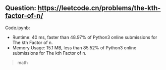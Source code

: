 ## Question: https://leetcode.cn/problems/the-kth-factor-of-n/

Code.ipynb:
* Runtime: 40 ms, faster than 48.97% of Python3 online submissions for The kth Factor of n.
* Memory Usage: 15.1 MB, less than 85.52% of Python3 online submissions for The kth Factor of n.
> math

